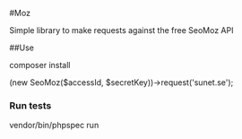 #Moz


Simple library to make requests against the free SeoMoz API

##Use
  
  composer install
  
  (new SeoMoz($accessId, $secretKey))->request('sunet.se');

### Run tests
  
  vendor/bin/phpspec run

